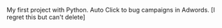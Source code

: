 My first project with Python. Auto Click to bug campaigns in Adwords. [I regret this but can't delete]
